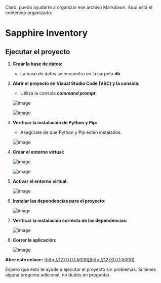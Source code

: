 Claro, puedo ayudarte a organizar ese archivo Markdown. Aquí está el contenido organizado:

# Sapphire Inventory

## Ejecutar el proyecto

1. **Crear la base de datos:**
   - La base de datos se encuentra en la carpeta **db**.

2. **Abrir el proyecto en Visual Studio Code (VSC) y la consola:**
   - Utiliza la consola **_command prompt_**.

   ![image](https://github.com/farias0917/sapphireinventory/assets/128154875/18de5841-525e-46cb-ac8d-87b67144b86d)

   ![image](https://github.com/farias0917/sapphireinventory/assets/128154875/01bfd951-1e28-474b-8bd0-4c45ec3b2d69)

3. **Verificar la instalación de Python y Pip:**
   - Asegúrate de que Python y Pip estén instalados.

   ![image](https://github.com/farias0917/sapphireinventory/assets/128154875/c30372dd-136b-4b59-8d9f-7ac51c65041d)

4. **Crear el entorno virtual:**

   ![image](https://github.com/farias0917/sapphireinventory/assets/128154875/597a536d-b405-4094-bbee-66e645a419e8)

   ![image](https://github.com/farias0917/sapphireinventory/assets/128154875/4a564929-e5c1-4405-b3e0-536daec21ede)

5. **Activar el entorno virtual:**

   ![image](https://github.com/farias0917/sapphireinventory/assets/128154875/4ab9d2df-7014-401b-9096-bf5a5813c59f)

6. **Instalar las dependencias para el proyecto:**

   ![image](https://github.com/farias0917/sapphireinventory/assets/128154875/86852437-6a46-4d2a-9ba3-8a67cb827ebb)

7. **Verificar la instalación correcta de las dependencias:**

   ![image](https://github.com/farias0917/sapphireinventory/assets/128154875/450706fb-85df-4cbf-9dce-523a93181aeb)

8. **Correr la aplicación:**

   ![image](https://github.com/farias0917/sapphireinventory/assets/128154875/029d6da7-2206-4b1c-b57c-22fb7e536aed)

**Abre este enlace:** [http://127.0.0.1:5000](http://127.0.0.1:5000)

Espero que esto te ayude a ejecutar el proyecto sin problemas. Si tienes alguna pregunta adicional, no dudes en preguntar.









